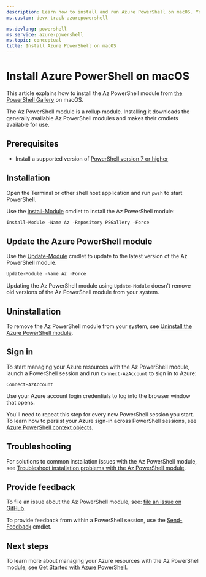 ```yaml
---
description: Learn how to install and run Azure PowerShell on macOS. You can install Azure PowerShell on macOS with one command.
ms.custom: devx-track-azurepowershell

ms.devlang: powershell
ms.service: azure-powershell
ms.topic: conceptual
title: Install Azure PowerShell on macOS
---
```


# Install Azure PowerShell on macOS

This article explains how to install the Az PowerShell module from
[the PowerShell Gallery](/powershell/scripting/gallery/overview) on macOS.

The Az PowerShell module is a rollup module. Installing it downloads the generally available Az
PowerShell modules and makes their cmdlets available for use.

## Prerequisites

- Install a supported version of
  [PowerShell version 7 or higher](/powershell/scripting/install/installing-powershell-on-macos)

## Installation

Open the Terminal or other shell host application and run `pwsh` to start PowerShell.

Use the [Install-Module](/powershell/module/powershellget/install-module) cmdlet to install the Az
PowerShell module:

```powershell
Install-Module -Name Az -Repository PSGallery -Force
```

## Update the Azure PowerShell module

Use the [Update-Module](/powershell/module/powershellget/update-module) cmdlet to update to the
latest version of the Az PowerShell module.

```powershell
Update-Module -Name Az -Force
```

Updating the Az PowerShell module using `Update-Module` doesn't remove old versions of the Az
PowerShell module from your system.

## Uninstallation

To remove the Az PowerShell module from your system, see
[Uninstall the Azure PowerShell module](uninstall-az-ps.md).

## Sign in

To start managing your Azure resources with the Az PowerShell module, launch a PowerShell session
and run `Connect-AzAccount` to sign in to Azure:

```azurepowershell
Connect-AzAccount
```

Use your Azure account login credentials to log into the browser window that opens.

You'll need to repeat this step for every new PowerShell session you start. To learn how to persist
your Azure sign-in across PowerShell sessions, see
[Azure PowerShell context objects](/powershell/azure/context-persistence).

## Troubleshooting

For solutions to common installation issues with the Az PowerShell module, see
[Troubleshoot installation problems with the Az PowerShell module](troubleshooting.md#installation).

## Provide feedback

To file an issue about the Az PowerShell module, see:
[file an issue on GitHub](https://github.com/Azure/azure-powershell/issues).

To provide feedback from within a PowerShell session, use the
[Send-Feedback](/powershell/module/az.accounts/send-feedback) cmdlet.

## Next steps

To learn more about managing your Azure resources with the Az PowerShell module, see
[Get Started with Azure PowerShell](get-started-azureps.md).
